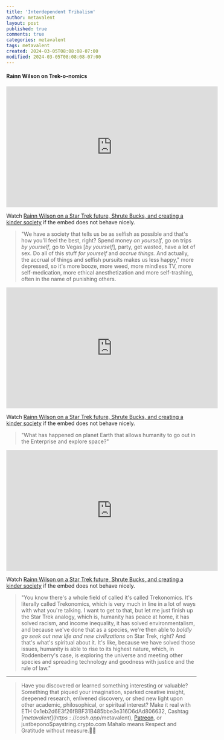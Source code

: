 ```yaml
---
title: 'Interdependent Tribalism'
author: metavalent
layout: post
published: true
comments: true
categories: metavalent
tags: metavalent
created: 2024-03-05T08:08:08-07:00
modified: 2024-03-05T08:08:08-07:00
---
```


#### Rainn Wilson on Trek-o-nomics

<!-- YouTube Player -->
<iframe id="ytplayer" type="text/html" class="center" width="560" height="320" src="https://www.youtube.com/embed/uznfsuCuFio?t=1197s" frameborder="0"></iframe>

Watch [Rainn Wilson on a Star Trek future, Shrute Bucks, and creating a kinder society](https://youtu.be/uznfsuCuFio?t=1197s) if the embed does not behave nicely.

> "We have a society that tells us be as selfish as possible and that's how you'll feel the best, right? Spend money *on yourself*, go on trips *by yourself*, go to Vegas [*by yourself*], party, get wasted, have a lot of sex. Do all of this stuff *for yourself* and *accrue things.* And actually, the accrual of things and selfish pursuits makes us less happy," more depressed, so it's more booze, more weed, more mindless TV, more self-medication, more ethical anesthetization and more self-trashing, often in the name of punishing others. 

<!-- Yeah. That sounds *kind* and healthy. Great work. Brilliant. -->

<!-- YouTube Player -->
<iframe id="ytplayer" type="text/html" class="center" width="560" height="320" src="https://www.youtube.com/embed/uznfsuCuFio?t=417" frameborder="0"></iframe>

Watch [Rainn Wilson on a Star Trek future, Shrute Bucks, and creating a kinder society](https://youtu.be/uznfsuCuFio?t=417) if the embed does not behave nicely.

> "What has happened on planet Earth that allows humanity to go out in the Enterprise and explore space?"

<!-- YouTube Player -->
<iframe id="ytplayer" type="text/html" class="center" width="560" height="320" src="https://www.youtube.com/embed/uznfsuCuFio?t=507" frameborder="0"></iframe>

Watch [Rainn Wilson on a Star Trek future, Shrute Bucks, and creating a kinder society](https://youtu.be/uznfsuCuFio?t=507) if the embed does not behave nicely.

> "You know there's a whole field of called it's called Trekonomics. It's literally called Trekonomics, which is very much in line in a lot of ways with what you're talking. I want to get to that, but let me just finish up the Star Trek analogy, which is, humanity has peace at home, it has solved racism, and income inequality, it has solved environmentalism, and because we've done that as a species, we're then able to *boldly go seek out new life and new civilizations* on Star Trek, right? And that's what's spiritual about it. It's like, because we have solved those issues, humanity is able to rise to its highest nature, which, in Roddenberry's case, is exploring the universe and meeting other species and spreading technology and goodness with justice and the rule of law."

---
> Have you discovered or learned something interesting or valuable? Something that piqued your imagination, sparked creative insight, deepened research, enlivened discovery, or shed new light upon other academic, philosophical, or spiritual interest? Make it real with ETH 0x1eb2d6E3f26fBBF31B485bbe3e316D6dAd806632, Cashtag [$metavalent](https://cash.app/$metavalent), [Patreon](https://patreon.com/metavalent), or justbepono$paystring.crypto.com Mahalo means Respect and Gratitude without measure.🙏🏼


